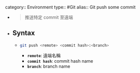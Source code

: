 category:: Environment
type:: #Git
alias:: Git push some commit

- > 推送特定 commit 至遠端
- ## Syntax
	- ```bash
	  git push <remote> <commit hash>:<branch>
	  ```
		- **`remote`**: 遠端名稱
		- **`commit hash`**: commit hash name
		- **`branch`**: branch name